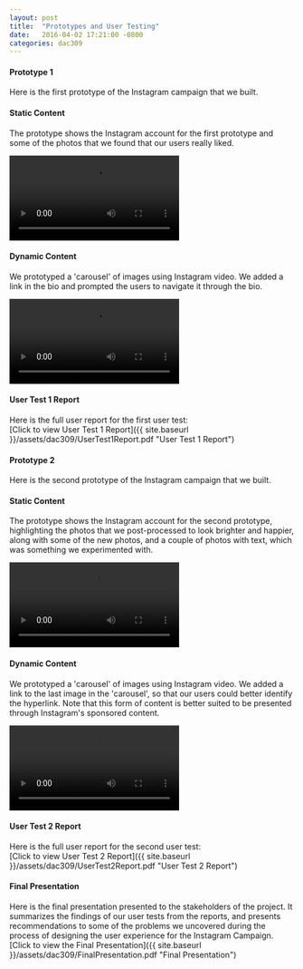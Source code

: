 ```yaml
---
layout: post
title:  "Prototypes and User Testing"
date:   2016-04-02 17:21:00 -0800
categories: dac309
---
```


#### Prototype 1
Here is the first prototype of the Instagram campaign that we built.

#### Static Content
The prototype shows the Instagram account for the first prototype and some of the photos that we found that our users really liked.
<div class="video-container">
  <video class="video-iphone" src="{{site.baseurl}}/assets/dac309/proto11.mp4" controls>
  </video>
</div>

#### Dynamic Content
We prototyped a 'carousel' of images using Instagram video. We added a link in the bio and prompted the users to navigate it through the bio.
<div class="video-container">
  <video class="video-iphone" src="{{site.baseurl}}/assets/dac309/proto12.mp4" controls>
  </video>
</div>

#### User Test 1 Report
Here is the full user report for the first user test:  
[Click to view User Test 1 Report]({{ site.baseurl }}/assets/dac309/UserTest1Report.pdf "User Test 1 Report")

#### Prototype 2
Here is the second prototype of the Instagram campaign that we built.

#### Static Content
The prototype shows the Instagram account for the second prototype, highlighting the photos that we post-processed to look brighter and happier, along with some of the new photos, and a couple of photos with text, which was something we experimented with.
<div class="video-container">
  <video class="video-iphone" src="{{site.baseurl}}/assets/dac309/proto21.mp4" controls>
  </video>
</div>

#### Dynamic Content
We prototyped a 'carousel' of images using Instagram video. We added a link to the last image in the 'carousel', so that our users could better identify the hyperlink. Note that this form of content is better suited to be presented through Instagram's sponsored content.
<div class="video-container">
  <video class="video-iphone" src="{{site.baseurl}}/assets/dac309/proto22.mp4" controls>
  </video>
</div>

#### User Test 2 Report
Here is the full user report for the second user test:  
[Click to view User Test 2 Report]({{ site.baseurl }}/assets/dac309/UserTest2Report.pdf "User Test 2 Report")

#### Final Presentation
Here is the final presentation presented to the stakeholders of the project. It summarizes the findings of our user tests from the reports, and presents recommendations to some of the problems we uncovered during the process of designing the user experience for the Instagram Campaign.  
[Click to view the Final Presentation]({{ site.baseurl }}/assets/dac309/FinalPresentation.pdf "Final Presentation")
